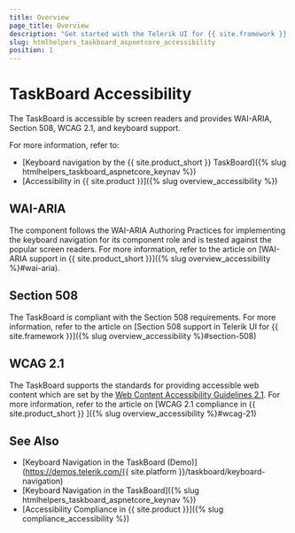 ```yaml
---
title: Overview
page_title: Overview
description: "Get started with the Telerik UI for {{ site.framework }} TaskBoard and learn about its accessibility support for WAI-ARIA, Section 508, and WCAG 2.1."
slug: htmlhelpers_taskboard_aspnetcore_accessibility
position: 1
---
```


# TaskBoard Accessibility

The TaskBoard is accessible by screen readers and provides WAI-ARIA, Section 508, WCAG 2.1, and keyboard support.

For more information, refer to:
* [Keyboard navigation by the {{ site.product_short }} TaskBoard]({% slug htmlhelpers_taskboard_aspnetcore_keynav %})
* [Accessibility in {{ site.product }}]({% slug overview_accessibility %})

## WAI-ARIA

The component follows the WAI-ARIA Authoring Practices for implementing the keyboard navigation for its component role and is tested against the popular screen readers. For more information, refer to the article on [WAI-ARIA support in {{ site.product_short }}]({% slug overview_accessibility %}#wai-aria).

## Section 508

The TaskBoard is compliant with the Section 508 requirements. For more information, refer to the article on [Section 508 support in Telerik UI for {{ site.framework }}]({% slug overview_accessibility %}#section-508)

## WCAG 2.1

The TaskBoard supports the standards for providing accessible web content which are set by the [Web Content Accessibility Guidelines 2.1](https://www.w3.org/TR/WCAG/). For more information, refer to the article on [WCAG 2.1 compliance in {{ site.product_short }} ]({% slug overview_accessibility %}#wcag-21)

## See Also

* [Keyboard Navigation in the TaskBoard (Demo)](https://demos.telerik.com/{{ site.platform }}/taskboard/keyboard-navigation)
* [Keyboard Navigation in the TaskBoard]({% slug htmlhelpers_taskboard_aspnetcore_keynav %})
* [Accessibility Compliance in {{ site.product }}]({% slug compliance_accessibility %})
